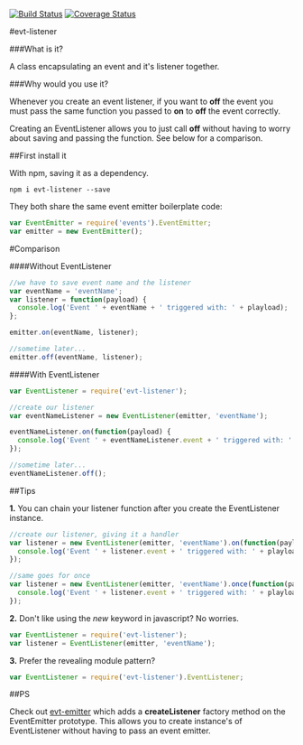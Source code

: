 [![Build Status](https://travis-ci.org/bmullan91/evt-listener.svg?branch=master)](https://travis-ci.org/bmullan91/evt-listener) [![Coverage Status](https://img.shields.io/coveralls/bmullan91/evt-listener.svg)](https://coveralls.io/r/bmullan91/evt-listener)

#evt-listener

###What is it?

A class encapsulating an event and it's listener together.

###Why would you use it?

Whenever you create an event listener, if you want to **off** the event you must pass the same function you passed to **on** to **off** the event correctly.

Creating an EventListener allows you to just call **off** without having to worry about saving and passing the function. See below for a comparison.

##First install it

With npm, saving it as a dependency.

    npm i evt-listener --save

They both share the same event emitter boilerplate code:

```js
var EventEmitter = require('events').EventEmitter;
var emitter = new EventEmitter();
```

#Comparison

####Without EventListener

```js
//we have to save event name and the listener
var eventName = 'eventName';
var listener = function(payload) {
  console.log('Event ' + eventName + ' triggered with: ' + playload);
};

emitter.on(eventName, listener);

//sometime later...
emitter.off(eventName, listener);
``` 

####With EventListener

```js
var EventListener = require('evt-listener');

//create our listener
var eventNameListener = new EventListener(emitter, 'eventName');

eventNameListener.on(function(payload) {
  console.log('Event ' + eventNameListener.event + ' triggered with: ' + playload);
});

//sometime later...
eventNameListener.off();
``` 

##Tips

__1.__ You can chain your listener function after you create the EventListener instance.

```js
//create our listener, giving it a handler
var listener = new EventListener(emitter, 'eventName').on(function(payload) {
  console.log('Event ' + listener.event + ' triggered with: ' + playload);
});

//same goes for once
var listener = new EventListener(emitter, 'eventName').once(function(payload) {
  console.log('Event ' + listener.event + ' triggered with: ' + playload);
});
```

__2.__ Don't like using the *new* keyword in javascript? No worries.

```js
var EventListener = require('evt-listener');
var listener = EventListener(emitter, 'eventName');
```

__3.__ Prefer the revealing module pattern?

```js
var EventListener = require('evt-listener').EventListener;
```

##PS

Check out [evt-emitter](https://www.npmjs.org/package/evt-emitter) which adds a __createListener__ factory method on the EventEmitter prototype. This allows you to create instance's of EventListener without having to pass an event emitter.
